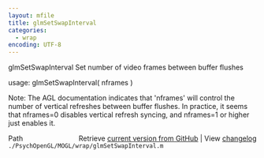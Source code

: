 ```yaml
---
layout: mfile
title: glmSetSwapInterval
categories:
  - wrap
encoding: UTF-8
---
```


glmSetSwapInterval  Set number of video frames between buffer flushes

usage:  glmSetSwapInterval\( nframes \)

Note:  The AGL documentation indicates that 'nframes' will control the
number of vertical refreshes between buffer flushes.  In practice, it seems
that nframes=0 disables vertical refresh syncing, and nframes=1 or higher
just enables it.


<div class="code_header" style="text-align:right;">
  <span style="float:left;">Path&nbsp;&nbsp;</span> <span class="counter">Retrieve <a href=
  "https://raw.github.com/Psychtoolbox-3/Psychtoolbox-3/beta/./PsychOpenGL/MOGL/wrap/glmSetSwapInterval.m">current version from GitHub</a> | View <a href=
  "https://github.com/Psychtoolbox-3/Psychtoolbox-3/commits/beta/./PsychOpenGL/MOGL/wrap/glmSetSwapInterval.m">changelog</a></span>
</div>
<div class="code">
  <code>./PsychOpenGL/MOGL/wrap/glmSetSwapInterval.m</code>
</div>
